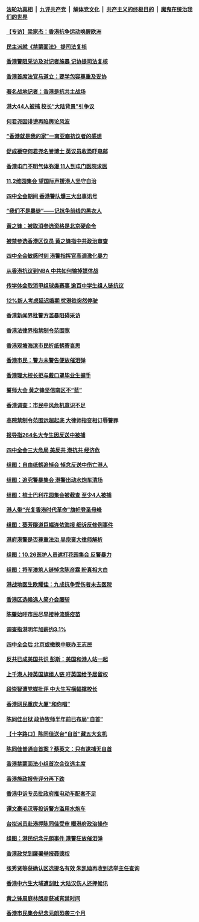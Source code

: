 ####  [法轮功真相](../../../../basic/blob/master/README.md?t=10311252) &nbsp;|&nbsp; [九评共产党](../../../../9ping.md/blob/master/README.md?t=10311252) &nbsp;|&nbsp; [解体党文化](../../../../jtdwh.md/blob/master/README.md?t=10311252)  &nbsp;|&nbsp; [共产主义的终极目的](../../../../gczydzjmd.md/blob/master/README.md?t=10311252) &nbsp;|&nbsp; [魔鬼在统治我们的世界](../../../../mgztzwmdsj.md/blob/master/README.md?t=10311252) 

#### [【专访】梁家杰：香港抗争运动唤醒欧洲](../pages/nsc415/n11623683.md?t=10311252) 

#### [民主派就《禁蒙面法》 提司法复核](../pages/nsc415/n11623670.md?t=10311252) 

#### [香港警阻采访及对记者施暴 记协提司法复核](../pages/nsc415/n11623643.md?t=10311252) 

#### [香港首席法官马道立：要学包容尊重及妥协](../pages/nsc415/n11623608.md?t=10311252) 

#### [著名战地记者：香港是抗共主战场](../pages/nsc415/n11623411.md?t=10311252) 

#### [港大44人被捕 校长“大陆背景”引争议](../pages/nsc415/n11623339.md?t=10311252) 

#### [何君尧因诽谤再陷舆论风波](../pages/nsc415/n11621476.md?t=10311252) 

#### [“香港就是我的家”一南亚裔抗议者的感想](../pages/nsc415/n11621225.md?t=10311252) 

#### [促成褫夺何君尧名誉博士 英议员收恐吓电邮](../pages/nsc415/n11621109.md?t=10311252) 

#### [香港屯门不明气体弥漫 11人到屯门医院求医](../pages/nsc415/n11621095.md?t=10311252) 

#### [11.2维园集会 望国际声援港人坚守自治](../pages/nsc415/n11621040.md?t=10311252) 

#### [四中全会期间 香港警队爆三大出事讯号](../pages/nsc415/n11620743.md?t=10311252) 

#### [“我们不是暴徒”——记抗争前线的黑衣人](../pages/nsc415/n11616035.md?t=10311252) 

#### [黄之锋：被取消参选资格是北京硬命令](../pages/nsc415/n11620108.md?t=10311252) 

#### [被禁参选香港区议员 黄之锋指中共政治审查](../pages/nsc415/n11619710.md?t=10311252) 

#### [四中全会敏感时刻 港警指挥官高调激化暴力](../pages/nsc415/n11619174.md?t=10311252) 

#### [从香港抗议到NBA 中共如何输掉媒体战](../pages/nsc415/n11618839.md?t=10311252) 

#### [传学体会取消甲组球类赛事 逾百中学生组人链抗议](../pages/nsc415/n11618998.md?t=10311252) 

#### [12%新人考虑延迟婚期 忧港铁突然停驶](../pages/nsc415/n11618929.md?t=10311252) 

#### [香港新闻界批警方滥暴阻碍采访](../pages/nsc415/n11618899.md?t=10311252) 

#### [香港法律界指禁制令范围宽](../pages/nsc415/n11618872.md?t=10311252) 

#### [香港观塘海滨市民折纸鹤寄哀思](../pages/nsc415/n11616617.md?t=10311252) 

#### [香港市民：警方未警告便放催泪弹](../pages/nsc415/n11616572.md?t=10311252) 

#### [香港理大校长拒与戴口罩毕业生握手](../pages/nsc415/n11616535.md?t=10311252) 

#### [誓师大会 黄之锋坚信南区不“蓝”](../pages/nsc415/n11616526.md?t=10311252) 

#### [香港调查：市民中风危机意识不足](../pages/nsc415/n11616499.md?t=10311252) 

#### [高院禁制令范围远超起底 大律师指变相订辱警罪](../pages/nsc415/n11616485.md?t=10311252) 

#### [报导指264名大专生因反送中被捕](../pages/nsc415/n11616473.md?t=10311252) 

#### [四中全会三大危局 美反共 港抗共 经济危](../pages/nsc415/n11616179.md?t=10311252) 

#### [组图：自由纸鹤追悼会 悼念反送中伤亡港人](../pages/nsc415/n11615855.md?t=10311252) 

#### [组图：追究警暴集会 港警出动水炮车清场](../pages/nsc415/n11615791.md?t=10311252) 

#### [组图：梳士巴利花园集会被截查 至少4人被捕](../pages/nsc415/n11615514.md?t=10311252) 

#### [港人带“光复香港时代革命”旗帜登圣母峰](../pages/nsc415/n11614870.md?t=10311252) 

#### [组图：葵芳隧道巨幅连侬海报 细诉反修例事件](../pages/nsc415/n11614097.md?t=10311252) 

#### [港府港警是否尊重法治 吴宗銮大律师解析](../pages/nsc415/n11614074.md?t=10311252) 

#### [组图：10.26医护人员遮打花园集会 反警暴力](../pages/nsc415/n11613919.md?t=10311252) 

#### [组图：将军澳筑人链悼念陈彦霖 盼真相大白](../pages/nsc415/n11612488.md?t=10311252) 

#### [港战地医生欧耀佳：九成抗争受伤者未去医院](../pages/nsc415/n11611600.md?t=10311252) 

#### [香港区选候选人简介会腰斩](../pages/nsc415/n11610838.md?t=10311252) 

#### [陈肇始吁市民尽早接种流感疫苗](../pages/nsc415/n11610812.md?t=10311252) 

#### [调查指港明年加薪约3.1%](../pages/nsc415/n11610794.md?t=10311252) 

#### [四中全会后 北京或撤换中联办王志民](../pages/nsc415/n11610495.md?t=10311252) 

#### [反共已成美国共识 彭斯：美国和港人站一起](../pages/nsc415/n11610391.md?t=10311252) 

#### [上千港人持英国旗组人链 吁英国给予居留权](../pages/nsc415/n11608930.md?t=10311252) 

#### [段崇智遭党媒批评 中大生写横幅撑校长](../pages/nsc415/n11608226.md?t=10311252) 

#### [香港网民重庆大厦“和你唱”](../pages/nsc415/n11608205.md?t=10311252) 

#### [陈同佳出狱 政协牧师半年前已布局“自首”](../pages/nsc415/n11607928.md?t=10311252) 

#### [【十字路口】陈同佳送台“自首”藏五大玄机](../pages/nsc415/n11605869.md?t=10311252) 

#### [陈同佳普通自首案？蔡英文：只有逮捕无自首](../pages/nsc415/n11606983.md?t=10311252) 

#### [香港禁蒙面法小组首次会议选主席](../pages/nsc415/n11605949.md?t=10311252) 

#### [香港施政报告评分再下跌](../pages/nsc415/n11605954.md?t=10311252) 

#### [香港申诉专员批政府推电动车配套不足](../pages/nsc415/n11605940.md?t=10311252) 

#### [谭文豪毛汉等投诉警方滥用水炮车](../pages/nsc415/n11605918.md?t=10311252) 

#### [台拟派员赴港押陈同佳受审 曝港府政治操作](../pages/nsc415/n11605651.md?t=10311252) 

#### [组图：港民纪念元朗事件 港警狂放催泪弹](../pages/nsc415/n11604819.md?t=10311252) 

#### [香港政党到廉署举报聂德权](../pages/nsc415/n11603531.md?t=10311252) 

#### [张秀贤等获确认区选提名有效 朱凯廸再收到选举主任查询](../pages/nsc415/n11603510.md?t=10311252) 

#### [香港中六生大埔遭㓥肚 大陆汉伤人还押候讯](../pages/nsc415/n11603508.md?t=10311252) 

#### [黄之锋周庭林朗彦获减宵禁时间](../pages/nsc415/n11603488.md?t=10311252) 

#### [香港市民集会纪念元朗恐袭三个月](../pages/nsc415/n11603469.md?t=10311252) 

